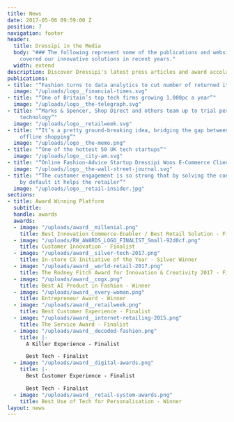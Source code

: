 ```yaml
---
title: News
date: 2017-05-06 09:59:00 Z
position: 7
navigation: footer
header:
  title: Dressipi in the Media
  body: "### The following represent some of the publications and websites that have
    covered our innovative solutions in recent years."
  width: extend
description: Discover Dressipi's latest press articles and award accolades.
publications:
- title: "“Fashion turns to data analytics to cut number of returned items”"
  image: "/uploads/logo__financial-times.svg"
- title: "“One of Britain’s top tech firms growing 1,000pc a year”"
  image: "/uploads/logo__the-telegraph.svg"
- title: "“Marks & Spencer, Shop Direct and others team up to trial personalisation
    technology”"
  image: "/uploads/logo__retailweek.svg"
- title: "“It’s a pretty ground-breaking idea, bridging the gap between online and
    offline shopping”"
  image: "/uploads/logo__the-memo.png"
- title: "“One of the hottest 50 UK tech startups”"
  image: "/uploads/logo__city-am.svg"
- title: "“Online Fashion-Advice Startup Dressipi Woos E-Commerce Clients”"
  image: "/uploads/logo__the-wall-street-journal.svg"
- title: "“The customer engagement is so strong that by solving the consumer’s problems
    by default it helps the retailer”"
  image: "/uploads/logo__retail-insider.jpg"
sections:
- title: Award Winning Platform
  subtitle: 
  handle: awards
  awards:
  - image: "/uploads/award__millenial.png"
    title: Best Innovation Commerce-Enabler / Best Retail Solution - Finalist
  - image: "/uploads/RW_AWARDS_LOGO_FINALIST_Small-92d0cf.png"
    title: Customer Innovation - Finalist
  - image: "/uploads/award__silver-tech-2017.png"
    title: In-store CX Initiative of the Year - Silver Winner
  - image: "/uploads/award__world-retail-2017.png"
    title: The Rodney Fitch Award for Innovation & Creativity 2017 - Finalist
  - image: "/uploads/award__cogx.png"
    title: Best AI Product in Fashion - Winner
  - image: "/uploads/award__every-woman.png"
    title: Entrepreneur Award - Winner
  - image: "/uploads/award__retailweek.png"
    title: Best Customer Experience - Finalist
  - image: "/uploads/award__internet-retailing-2015.png"
    title: The Service Award - Finalist
  - image: "/uploads/award__decoded-fashion.png"
    title: |-
      A Killer Experience - Finalist

      Best Tech - Finalist
  - image: "/uploads/award__digital-awards.png"
    title: |-
      Best Customer Experience - Finalist

      Best Tech - Finalist
  - image: "/uploads/award__retail-system-awards.png"
    title: Best Use of Tech for Personalisation - Winner
layout: news
---
```


